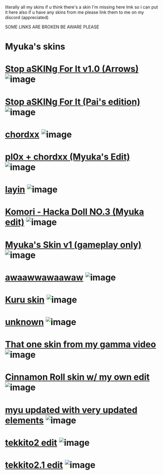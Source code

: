 literally all my skins
if u think there's a skin I'm missing here lmk so i can put it here
also if u have any skins from me please link them to me on my discord (appreciated)

SOME LINKS ARE BROKEN BE AWARE PLEASE

# Myuka's skins
# [Stop aSKINg For It v1.0 (Arrows)](https://drive.google.com/file/d/1hepYePutpd_kx1Uu7wgJ3CWS89KJbY20/view?usp=drive_link) ![image](https://i.imgur.com/A8WzcS8.png)
# [Stop aSKINg For It (Pai's edition)](https://drive.google.com/file/d/1nit5vLfqnE9opeU4xEmVKXSJ1egmcIe8/view?usp=drive_link) ![image](https://imgur.com/rhOEvs0.png)
# [chordxx](https://drive.google.com/file/d/1Hujot-5DvB7QBpbXViL01CDUKNH16rfH/view?usp=drive_link) ![image](https://imgur.com/HlS0M59.png)
# [pl0x + chordxx (Myuka's Edit)](https://drive.google.com/file/d/1HI1QbcA_dkKVeQIj7qYuaETSoVX-5b2q/view?usp=drive_link) ![image](https://imgur.com/5eEf8dy.png)
# [layin](https://drive.google.com/file/d/1mC5U9wt1jgh_xESdPbhZTVvyVXTWnovW/view?usp=drive_link) ![image](https://imgur.com/dx4nANH.png)
# [Komori - Hacka Doll NO.3 (Myuka edit)](https://drive.google.com/file/d/1i4QmWHCnzV7lAKf7lqMJhz3ar91j3YSw/view?usp=drive_link) ![image](https://imgur.com/959wTLh.png)
# [Myuka's Skin v1 (gameplay only)](https://drive.google.com/file/d/16pR61XK_s6DDQ_XWkuayJv2pYqyYCBv8/view?usp=drive_link) ![image](https://imgur.com/b0j2m6Z.png)
# [awaawwawaawaw](https://drive.google.com/file/d/1aWUa074-fOEJu1Vp0Qky0OA2EuGDnfEl/view?usp=drive_link) ![image](https://imgur.com/JNA4SCB.png)
# [Kuru skin](https://drive.google.com/file/d/1YB9kXbr3rV7EylG7dCXab7EAf4smkpge/view?usp=drive_link) ![image](https://imgur.com/DtRNGM5.png)
# [unknown](https://drive.google.com/file/d/1qZRr1Rr3nI5BY1usLk3zsN5TBxNb-spQ/view?usp=drive_link) ![image](https://imgur.com/gKUlMg0.png)
# [That one skin from my gamma video](https://drive.google.com/file/d/1rqxBk6nmdUMoJJZNwd-32_noRgScoZLh/view?usp=drive_link) ![image](https://imgur.com/iCHKqKg.png)
# [Cinnamon Roll skin w/ my own edit](https://drive.google.com/file/d/1NmDD2d-tqVkoxxBXHDzo-GgnEHaX5230/view?usp=drive_link) ![image](https://imgur.com/kvcYCWT.png)
# [myu updated with very updated elements](https://drive.google.com/file/d/1oRvVwY2iKv1JdCnf7Ov0pEKHSZVoSYJH/view?usp=drive_link) ![image](https://imgur.com/ja7bmCa.png)
# [tekkito2 edit](https://www.mediafire.com/file/xcx1a5zbkaye6rn/#+-+tekkito2+ft+jb+the+voice+tu+perfume+a+chanel.osk/file) ![image](https://imgur.com/xIoXdWW.png)
# [tekkito2.1 edit](https://www.mediafire.com/file/fklulc8b6rmmuq7/tekkito2.osk/file) ![image](https://i.imgur.com/ydtbJrq.png)
